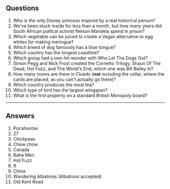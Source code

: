 ## Questions
1. Who is the only Disney princess inspired by a real historical person?
2. We've been stuck inside for less than a month, but how many years did South African politcal activist Nelson Mandela spend in prison?
3. Which vegetable can be juiced to create a Vegan alternative to egg whites for making meringue?
4. Which breed of dog famously has a blue tongue?
5. Which country has the longest coastline?
6. Which group had a one-hit-wonder with Who Let The Dogs Out?
7. Simon Pegg and Nick Frost created the Cornetto Trilogy, Shaun Of The Dead, Hot Fuzz, and The World's End; which one was Bill Bailey in?
8. How many rooms are there in Cluedo (**not** including the cellar, where the cards are placed, as you can't actually go there)?
9. Which country produces the most tea?
10. Which type of bird has the largest wingspan?
11. What is the first property on a standard British Monopoly board?

---------

## Answers
1. Pocahontas
2. 27
3. Chickpeas
4. Chow chow
5. Canada
6. Baha Men
7. Hot Fuzz
8. 9
9. China
10. Wandering Albatross (Albatross accepted)
11. Old Kent Road
